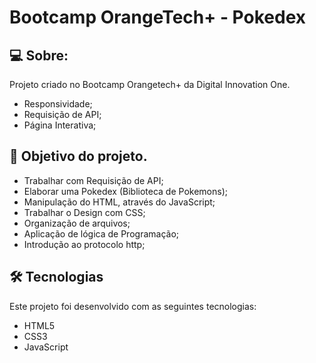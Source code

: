 # Bootcamp OrangeTech+ - Pokedex

## 💻 Sobre:

Projeto criado no Bootcamp Orangetech+ da Digital Innovation One.

- Responsividade;
- Requisição de API;
- Página Interativa;

## 🚀 Objetivo do projeto.

- Trabalhar com Requisição de API;
- Elaborar uma Pokedex (Biblioteca de Pokemons);
- Manipulação do HTML, através do JavaScript;
- Trabalhar o Design com CSS;
- Organização de arquivos;
- Aplicação de lógica de Programação;
- Introdução ao protocolo http;


## 🛠 Tecnologias

Este projeto foi desenvolvido com as seguintes tecnologias:

- HTML5
- CSS3
- JavaScript
